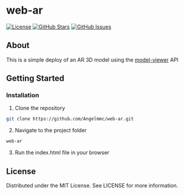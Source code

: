 # web-ar

[![License](https://img.shields.io/badge/license-MIT-blue.svg)](LICENSE)
[![GitHub Stars](https://img.shields.io/github/stars/Angelmmc/webAr.svg)](https://github.com/Angelmmc/webAr/stargazers)
[![GitHub Issues](https://img.shields.io/github/issues/Angelmmc/webAr.svg)](https://github.com/Angelmmc/webAr/issues)

## About 
This is a simple deploy of an AR 3D model using the [model-viewer](https://modelviewer.dev/) API

##  Getting Started

###  Installation

1. Clone the repository
```bash
git clone https://github.com/Angelmmc/web-ar.git
```
2. Navigate to the project folder
```bash
web-ar
```

3. Run the index.html file in your browser

## License
Distributed under the MIT License. See LICENSE for more information.
